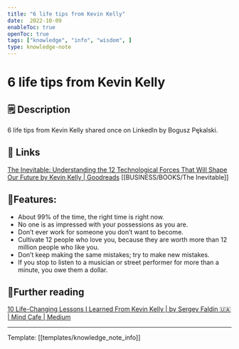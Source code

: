 ```yaml
---
title: "6 life tips from Kevin Kelly"
date:  2022-10-09
enableToc: true
openToc: true
tags: ["knowledge", "info", "wisdom", ]
type: knowledge-note
---
```


# 6 life tips from Kevin Kelly

## 🗒️ Description
6 life tips from Kevin Kelly shared once on LinkedIn by Bogusz Pękalski.

## 🔗 Links 
[The Inevitable: Understanding the 12 Technological Forces That Will Shape Our Future by Kevin Kelly | Goodreads](https://www.goodreads.com/book/show/27209431-the-inevitable)
[[BUSINESS/BOOKS/The Inevitable]]

## 🧩Features:
- About 99% of the time, the right time is right now.  
- No one is as impressed with your possessions as you are.  
- Don’t ever work for someone you don’t want to become.  
- Cultivate 12 people who love you, because they are worth more than 12 million people who like you.  
- Don’t keep making the same mistakes; try to make new mistakes.  
- If you stop to listen to a musician or street performer for more than a minute, you owe them a dollar.
## 📖Further reading
[10 Life-Changing Lessons I Learned From Kevin Kelly | by Sergey Faldin 🇺🇦 | Mind Cafe | Medium](https://medium.com/mind-cafe/10-life-changing-lessons-i-learned-from-kevin-kelly-c5bc875f56ca)

---
Template: [[templates/knowledge_note_info]]